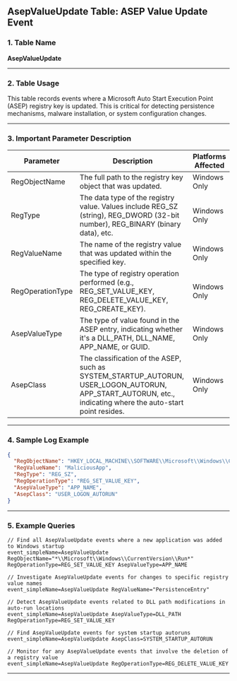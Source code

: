 ## AsepValueUpdate Table: ASEP Value Update Event

### 1. Table Name
**AsepValueUpdate**

---

### 2. Table Usage
This table records events where a Microsoft Auto Start Execution Point (ASEP) registry key is updated. This is critical for detecting persistence mechanisms, malware installation, or system configuration changes.

---

### 3. Important Parameter Description

| Parameter       | Description                                                                                                                                                                                                           | Platforms Affected |
|-----------------|-----------------------------------------------------------------------------------------------------------------------------------------------------------------------------------------------------------------------|--------------------|
| RegObjectName   | The full path to the registry key object that was updated.                                                                                                                                                            | Windows Only       |
| RegType         | The data type of the registry value. Values include REG_SZ (string), REG_DWORD (32-bit number), REG_BINARY (binary data), etc.                                                                                       | Windows Only       |
| RegValueName    | The name of the registry value that was updated within the specified key.                                                                                                                                             | Windows Only       |
| RegOperationType| The type of registry operation performed (e.g., REG_SET_VALUE_KEY, REG_DELETE_VALUE_KEY, REG_CREATE_KEY).                                                                                                              | Windows Only       |
| AsepValueType   | The type of value found in the ASEP entry, indicating whether it's a DLL_PATH, DLL_NAME, APP_NAME, or GUID.                                                                                                           | Windows Only       |
| AsepClass       | The classification of the ASEP, such as SYSTEM_STARTUP_AUTORUN, USER_LOGON_AUTORUN, APP_START_AUTORUN, etc., indicating where the auto-start point resides.                                                           | Windows Only       |

---

### 4. Sample Log Example

```json
{
  "RegObjectName": "HKEY_LOCAL_MACHINE\\SOFTWARE\\Microsoft\\Windows\\CurrentVersion\\Run",
  "RegValueName": "MaliciousApp",
  "RegType": "REG_SZ",
  "RegOperationType": "REG_SET_VALUE_KEY",
  "AsepValueType": "APP_NAME",
  "AsepClass": "USER_LOGON_AUTORUN"
}
```

---

### 5. Example Queries

```xql
// Find all AsepValueUpdate events where a new application was added to Windows startup
event_simpleName=AsepValueUpdate RegObjectName="*\\Microsoft\\Windows\\CurrentVersion\\Run*" RegOperationType=REG_SET_VALUE_KEY AsepValueType=APP_NAME

// Investigate AsepValueUpdate events for changes to specific registry value names
event_simpleName=AsepValueUpdate RegValueName="PersistenceEntry"

// Detect AsepValueUpdate events related to DLL path modifications in auto-run locations
event_simpleName=AsepValueUpdate AsepValueType=DLL_PATH RegOperationType=REG_SET_VALUE_KEY

// Find AsepValueUpdate events for system startup autoruns
event_simpleName=AsepValueUpdate AsepClass=SYSTEM_STARTUP_AUTORUN

// Monitor for any AsepValueUpdate events that involve the deletion of a registry value
event_simpleName=AsepValueUpdate RegOperationType=REG_DELETE_VALUE_KEY
```

---
